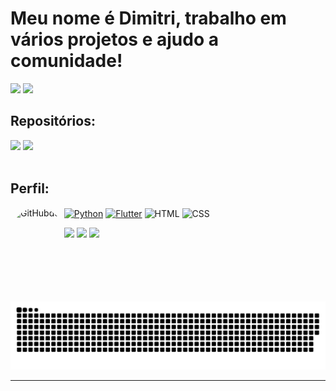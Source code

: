 # Meu nome é Dimitri, trabalho em vários projetos e ajudo a comunidade!

![](https://github-readme-stats-dimitri-matheus.vercel.app/api?username=Dimitri-Matheus&theme=github_dark&hide_border=true&include_all_commits=true&count_private=true&show_icons=true&hide=issues,contribs)
![](https://github-readme-stats-dimitri-matheus.vercel.app/api/top-langs/?username=Dimitri-Matheus&theme=github_dark&hide_border=true&include_all_commits=false&count_private=false&layout=compact)

## Repositórios:


<div>
  <a href="https://github.com/Dimitri-Matheus/Weather-App" target="_blank"><img src="https://github-readme-stats-dimitri-matheus.vercel.app/api/pin/?username=Dimitri-Matheus&repo=Minidex&theme=github_dark&show_owner=false&hide_border=true" target="_blank"></a>
  <a href="https://github.com/Dimitri-Matheus/Pokedex-Modern" target="_blank"><img src="https://github-readme-stats-dimitri-matheus.vercel.app/api/pin/?username=Dimitri-Matheus&repo=Simpliclima&theme=github_dark&show_owner=false&hide_border=true" target="_blank"></a>
    
</div>

<div>
<div style="display: inline_block"><br>
  <h2>Perfil:</h2>

  <a href="https://www.python.org/" target="_blank"><img align="center" alt="Python" height="30" width="40" src="https://cdn.simpleicons.org/PYTHON"></a>
  <a href="https://flutter.dev/" target="_blank"><img align="center" alt="Flutter" height="30" width="40" src="https://cdn.simpleicons.org/FLUTTER"></a>
  <img align="center" alt="HTML" height="30" width="40" src="https://cdn.simpleicons.org/HTML5">
  <img align="center" alt="CSS" height="30" width="40" src="https://cdn.simpleicons.org/CSS3">
  <img align="left" alt="GitHubdex" height="150" style="border-radius:50px;" src="https://octodex.github.com/images/pusheencat.png">
  
</div>

<div>
  <a href="https://www.instagram.com/dimi_math/" target="_blank"><img src="https://img.shields.io/badge/-Instagram-%23E4405F?style=for-the-badge&logo=instagram&logoColor=white" target="_blank"></a>
  <a href = "https://open.spotify.com/playlist/4evCqS0YyiaOxPmKNyizZK?si=d1d92657f0e04915"><img src="https://img.shields.io/badge/Spotify-1ED760?&style=for-the-badge&logo=spotify&logoColor=white" target="_blank"></a>
  <a href = "mailto:dimitrimatheusdeoliveira@gmail.com"><img src="https://img.shields.io/badge/Gmail-D14836?style=for-the-badge&logo=gmail&logoColor=white" target="_blank"></a>
</div>

#

![snake gif](https://github.com/Dimitri-Matheus/Dimitri-Matheus/blob/output/github-contribution-grid-snake-dark.svg)


---
